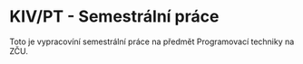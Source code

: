 KIV/PT - Semestrální práce
=============================
Toto je vypracovíní semestrální práce na předmět Programovací techniky na ZČU.

